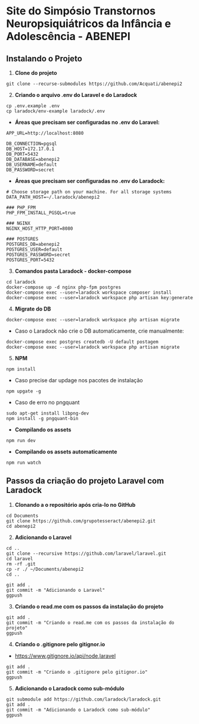 # Site do Simpósio Transtornos Neuropsiquiátricos da Infância e Adolescência - ABENEPI

## Instalando o Projeto

1. **Clone do projeto**

```
git clone --recurse-submodules https://github.com/Acquati/abenepi2
```

2. **Criando o arquivo .env do Laravel e do Laradock**

```
cp .env.example .env
cp laradock/env-example laradock/.env
```

- **Áreas que precisam ser configuradas no .env do Laravel:**
```
APP_URL=http://localhost:8080
```
```
DB_CONNECTION=pgsql
DB_HOST=172.17.0.1
DB_PORT=5432
DB_DATABASE=abenepi2
DB_USERNAME=default
DB_PASSWORD=secret
```

- **Áreas que precisam ser configuradas no .env do Laradock:**
```
# Choose storage path on your machine. For all storage systems
DATA_PATH_HOST=~/.laradock/abenepi2
```
```
### PHP_FPM
PHP_FPM_INSTALL_PGSQL=true
```
```
### NGINX
NGINX_HOST_HTTP_PORT=8080
```
```
### POSTGRES
POSTGRES_DB=abenepi2
POSTGRES_USER=default
POSTGRES_PASSWORD=secret
POSTGRES_PORT=5432
```

3. **Comandos pasta Laradock - docker-compose**

```
cd laradock
docker-compose up -d nginx php-fpm postgres
docker-compose exec --user=laradock workspace composer install
docker-compose exec --user=laradock workspace php artisan key:generate
```

4. **Migrate do DB**

```
docker-compose exec --user=laradock workspace php artisan migrate
```
- Caso o Laradock não crie o DB automaticamente, crie manualmente:
```
docker-compose exec postgres createdb -U default postagem
docker-compose exec --user=laradock workspace php artisan migrate
```

5. **NPM**

```
npm install
```
- Caso precise dar updage nos pacotes de instalação
```
npm upgate -g
```
- Caso de erro no pngquant
```
sudo apt-get install libpng-dev
npm install -g pngquant-bin
```

- **Compilando os assets**
```
npm run dev
```
- **Compilando os assets automaticamente**
```
npm run watch
```


## Passos da criação do projeto Laravel com Laradock

1. **Clonando a o repositório após cria-lo no GitHub**

```
cd Documents
git clone https://github.com/grupotesseract/abenepi2.git
cd abenepi2
```

2. **Adicionando o Laravel**

```
cd ..
git clone --recursive https://github.com/laravel/laravel.git
cd laravel
rm -rf .git
cp -r ./ ~/Documents/abenepi2
cd ..
```
```
git add .
git commit -m "Adicionando o Laravel"
ggpush
```

3. **Criando o read.me com os passos da instalação do projeto**

```
git add .
git commit -m "Criando o read.me com os passos da instalação do projeto"
ggpush
```

4. **Criando o .gitignore pelo gitignor.io**

- https://www.gitignore.io/api/node,laravel

```
git add .
git commit -m "Criando o .gitignore pelo gitignor.io"
ggpush
```

5. **Adicionando o Laradock como sub-módulo**

```
git submodule add https://github.com/laradock/laradock.git
git add .
git commit -m "Adicionando o Laradock como sub-módulo"
ggpush
```
